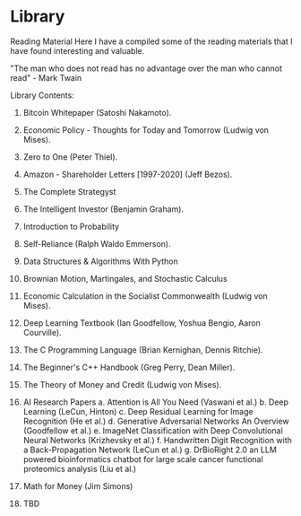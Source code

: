 # Library

Reading Material
Here I have a compiled some of the reading materials that I have found interesting and valuable.

"The man who does not read has no advantage over the man who cannot read" - Mark Twain

Library Contents:

1. Bitcoin Whitepaper (Satoshi Nakamoto).
2. Economic Policy - Thoughts for Today and Tomorrow (Ludwig von Mises).
3. Zero to One (Peter Thiel).
4. Amazon - Shareholder Letters [1997-2020] (Jeff Bezos).
5. The Complete Strategyst
6. The Intelligent Investor (Benjamin Graham).
7. Introduction to Probability
8. Self-Reliance (Ralph Waldo Emmerson).
9. Data Structures & Algorithms With Python
10. Brownian Motion, Martingales, and Stochastic Calculus
11. Economic Calculation in the Socialist Commonwealth (Ludwig von Mises).
12. Deep Learning Textbook (Ian Goodfellow, Yoshua Bengio, Aaron Courville).
13. The C Programming Language (Brian Kernighan, Dennis Ritchie).
14. The Beginner's C++ Handbook (Greg Perry, Dean Miller).
15. The Theory of Money and Credit (Ludwig von Mises).
16. AI Research Papers
    a. Attention is All You Need (Vaswani et al.)
    b. Deep Learning (LeCun, Hinton)
    c. Deep Residual Learning for Image Recognition (He et al.)
    d. Generative Adversarial Networks An Overview (Goodfellow et al.)
    e. ImageNet Classification with Deep Convolutional Neural Networks (Krizhevsky et al.)
    f. Handwritten Digit Recognition with a Back-Propagation Network (LeCun et al.)
    g. DrBioRight 2.0 an LLM powered bioinformatics chatbot for large scale cancer functional proteomics analysis (Liu et al.)

17. Math for Money (Jim Simons)
18. TBD
